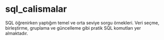 # sql_calismalar
SQL öğrenirken yaptığım temel ve orta seviye sorgu örnekleri. Veri seçme, birleştirme, gruplama ve güncelleme gibi pratik SQL komutları yer almaktadır.
